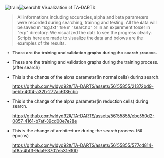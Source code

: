 ![train](https://github.com/wldyd920/TA-DARTS/assets/56155855/2afe4c9e-0cbd-4969-a0ab-2fc8381b1858)![search](https://github.com/wldyd920/TA-DARTS/assets/56155855/4760513b-9363-4d84-a69a-772cbfdef08c)# Visualization of TA-DARTS    

> All informations including accuracies, alpha and beta parameters were recorded during searching, training and testing.
> All the data will be saved in "log.txt" file in "search0" or in an experiment folder in "exp" directory.
> We visualized the data to see the progress clearly.
> Scripts here are made to visualize the data and belows are the examples of the results.
  

- These are the training and validation graphs during the search process.



- These are the training and validation graphs during the training process. (after search)



- This is the change of the alpha parameter(in normal cells) during search.    

  https://github.com/wldyd920/TA-DARTS/assets/56155855/21372bd9-bebb-40f4-a32b-272ac6f36cbc    
  
  
- This is the change of the alpha parameter(in reduction cells) during search.    

  https://github.com/wldyd920/TA-DARTS/assets/56155855/ebe850d2-0857-4161-b7af-09cd00e7e28e    
  
  
- This is the change of architecture during the search process (50 epochs)    

  https://github.com/wldyd920/TA-DARTS/assets/56155855/577dd814-bf8a-4bf3-9da9-3702e531e300    


